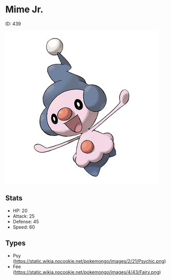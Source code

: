 # Mime Jr.


ID: 439

![](https://raw.githubusercontent.com/PokeAPI/sprites/master/sprites/pokemon/other/official-artwork/439.png "Mime Jr.")

## Stats


 - HP: 20
 - Attack: 25
 - Defense: 45
 - Speed: 60

## Types


 - Psy (https://static.wikia.nocookie.net/pokemongo/images/2/21/Psychic.png)
 - Fée (https://static.wikia.nocookie.net/pokemongo/images/4/43/Fairy.png)
